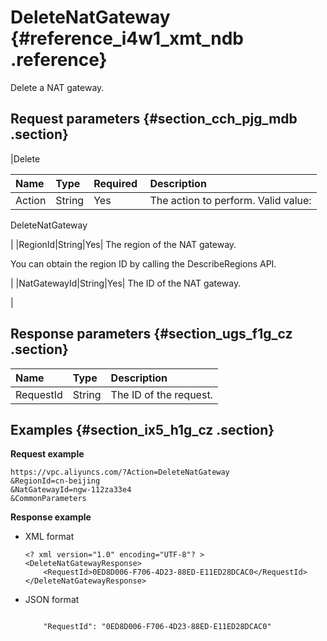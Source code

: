 # DeleteNatGateway {#reference_i4w1_xmt_ndb .reference}

Delete a NAT gateway.

## Request parameters {#section_cch_pjg_mdb .section}

|Delete

Name|Type|Required |Description|
|:-----------|:---|:--------|:----------|
|Action|String|Yes| The action to perform. Valid value:

 DeleteNatGateway

 |
|RegionId|String|Yes| The region of the NAT gateway.

 You can obtain the region ID by calling the DescribeRegions API.

 |
|NatGatewayId|String|Yes| The ID of the NAT gateway.

 |

## Response parameters {#section_ugs_f1g_cz .section}

|Name|Type|Description|
|:---|:---|:----------|
|RequestId|String|The ID of the request.|

## Examples {#section_ix5_h1g_cz .section}

**Request example**

``` {#createVPCpub}
https://vpc.aliyuncs.com/?Action=DeleteNatGateway
&RegionId=cn-beijing
&NatGatewayId=ngw-112za33e4
&CommonParameters
```

**Response example**

-   XML format

    ```
    <? xml version="1.0" encoding="UTF-8"? >
    <DeleteNatGatewayResponse>
        <RequestId>0ED8D006-F706-4D23-88ED-E11ED28DCAC0</RequestId>
    </DeleteNatGatewayResponse>
    ```

-   JSON format

    ```
     
        "RequestId": "0ED8D006-F706-4D23-88ED-E11ED28DCAC0"
    
    ```


